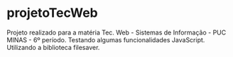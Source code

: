 # projetoTecWeb
Projeto realizado para a matéria Tec. Web - Sistemas de Informação - PUC MINAS - 6º período.
Testando algumas funcionalidades JavaScript.
Utilizando a biblioteca filesaver.
